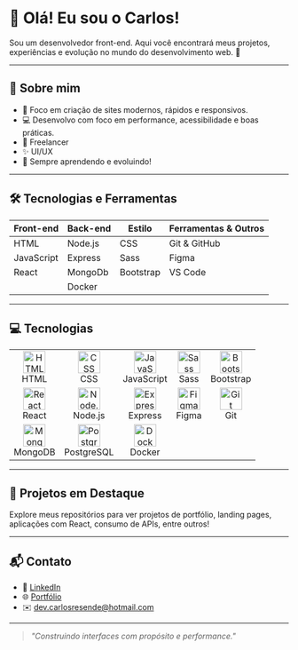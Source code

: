# 👋 Olá! Eu sou o Carlos!

Sou um desenvolvedor front-end. Aqui você encontrará meus projetos, experiências e evolução no mundo do desenvolvimento web. 🚀

---

## 🧠 Sobre mim

- 🎯 Foco em criação de sites modernos, rápidos e responsivos.
- 💻 Desenvolvo com foco em performance, acessibilidade e boas práticas.
- 🌱 Freelancer
- ✨ UI/UX 
- 📍 Sempre aprendendo e evoluindo!

---

## 🛠️ Tecnologias e Ferramentas

| Front-end     | Back-end    | Estilo       | Ferramentas & Outros |
|---------------|-------------|--------------|-----------------------|
| HTML          | Node.js     | CSS          | Git & GitHub          |
| JavaScript    | Express     | Sass         | Figma                 |
| React         | MongoDb     | Bootstrap    | VS Code               |
|               | Docker      |              |                       |

---
<h2> 💻 Tecnologias</h2>

<table>
  <tr>
    <td align="center">
      <img src="https://cdn.jsdelivr.net/gh/devicons/devicon/icons/html5/html5-original.svg" width="40" alt="HTML" />
      <br />HTML
    </td>
    <td align="center">
      <img src="https://cdn.jsdelivr.net/gh/devicons/devicon/icons/css3/css3-original.svg" width="40" alt="CSS" />
      <br />CSS
    </td>
    <td align="center">
      <img src="https://cdn.jsdelivr.net/gh/devicons/devicon/icons/javascript/javascript-original.svg" width="40" alt="JavaScript" />
      <br />JavaScript
    </td>
    <td align="center">
      <img src="https://cdn.jsdelivr.net/gh/devicons/devicon/icons/sass/sass-original.svg" width="40" alt="Sass" />
      <br />Sass
    </td>
    <td align="center">
      <img src="https://cdn.jsdelivr.net/gh/devicons/devicon/icons/bootstrap/bootstrap-original.svg" width="40" alt="Bootstrap" />
      <br />Bootstrap
    </td>
  </tr>
  <tr>
    <td align="center">
      <img src="https://cdn.jsdelivr.net/gh/devicons/devicon/icons/react/react-original.svg" width="40" alt="React" />
      <br />React
    </td>
    <td align="center">
      <img src="https://cdn.jsdelivr.net/gh/devicons/devicon/icons/nodejs/nodejs-original.svg" width="40" alt="Node.js" />
      <br />Node.js
    </td>
    <td align="center">
      <img src="https://cdn.jsdelivr.net/gh/devicons/devicon/icons/express/express-original.svg" width="40" alt="Express" />
      <br />Express
    </td>
    <td align="center">
      <img src="https://cdn.jsdelivr.net/gh/devicons/devicon/icons/figma/figma-original.svg" width="40" alt="Figma" />
      <br />Figma
    </td>
    <td align="center">
      <img src="https://cdn.jsdelivr.net/gh/devicons/devicon/icons/git/git-original.svg" width="40" alt="Git" />
      <br />Git
    </td>
  </tr>
  <tr>
    <td align="center">
      <img src="https://cdn.jsdelivr.net/gh/devicons/devicon/icons/mongodb/mongodb-original.svg" width="40" alt="MongoDB" />
      <br />MongoDB
    </td>
    <td align="center">
      <img src="https://cdn.jsdelivr.net/gh/devicons/devicon/icons/postgresql/postgresql-original.svg" width="40" alt="PostgreSQL" />
      <br />PostgreSQL
    </td>
    <td align="center">
      <img src="https://cdn.jsdelivr.net/gh/devicons/devicon/icons/docker/docker-original.svg" width="40" alt="Docker" />
      <br />Docker
    </td>
  </tr>
</table>

---

## 📁 Projetos em Destaque

Explore meus repositórios para ver projetos de portfólio, landing pages, aplicações com React, consumo de APIs, entre outros!

---

## 📬 Contato

- 💼 [LinkedIn]([https://linkedin.com/in/seu-perfil](https://www.linkedin.com/in/carlos-paula2001/))
- 🌐 [Portfólio](https://carlosresende.com)
- ✉️ dev.carlosresende@hotmail.com

---

> *"Construindo interfaces com propósito e performance."*

